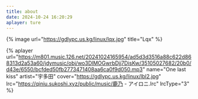 ```yaml
---
title: about
date: 2024-10-24 16:20:29
aplayer: ture
---
```



{%  image
    url="https://gdlypc.us.kg/linux/lqx.jpg"
    title="Lqx"
%}




{%  aplayer
    url="https://m801.music.126.net/20241024165954/ad5d3d3516a88c622d868313d2a53a60/jdymusic/obj/wo3DlMOGwrbDjj7DisKw/35105027682/20b0/d43e/6550/bcfded50fb2773471408aa6ca0f9d050.mp3"
    name="One last kiss"
    artist="宇多田"
    cover="https://gdlypc.us.kg/linux/lbl2.jpg"
    lrc="https://qiniu.sukoshi.xyz/public/music/鹿乃 - アイロニ.lrc"
    lrcType="3"
%}

